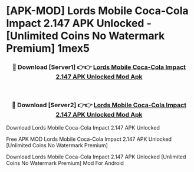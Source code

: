 # [APK-MOD] Lords Mobile  Coca-Cola Impact 2.147 APK Unlocked - [Unlimited Coins No Watermark Premium] 1mex5



<div align="center">
<h3>🔴 Download [Server1] 👉👉 <a href="https://momento.my/?title=Lords_Mobile__Coca-Cola_Impact_2.147_APK_Unlocked">Lords Mobile  Coca-Cola Impact 2.147 APK Unlocked Mod Apk</a></h3><br>

<h3>🔴 Download [Server2] 👉👉 <a href="https://momento.my/?title=Lords_Mobile__Coca-Cola_Impact_2.147_APK_Unlocked">Lords Mobile  Coca-Cola Impact 2.147 APK Unlocked Mod Apk</a></h3>
</div>



Download Lords Mobile  Coca-Cola Impact 2.147 APK Unlocked 

Free APK MOD Lords Mobile  Coca-Cola Impact 2.147 APK Unlocked [Unlimited Coins No Watermark Premium]

Download Lords Mobile  Coca-Cola Impact 2.147 APK Unlocked [Unlimited Coins No Watermark Premium] Mod For Android
